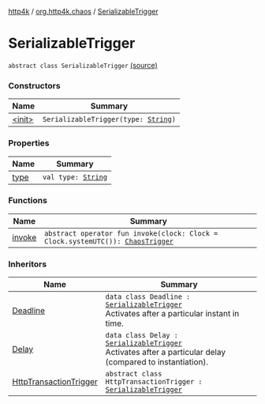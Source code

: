 [http4k](../../index.md) / [org.http4k.chaos](../index.md) / [SerializableTrigger](./index.md)

# SerializableTrigger

`abstract class SerializableTrigger` [(source)](https://github.com/http4k/http4k/blob/master/http4k-testing-chaos/src/main/kotlin/org/http4k/chaos/ChaosTriggers.kt#L26)

### Constructors

| Name | Summary |
|---|---|
| [&lt;init&gt;](-init-.md) | `SerializableTrigger(type: `[`String`](https://kotlinlang.org/api/latest/jvm/stdlib/kotlin/-string/index.html)`)` |

### Properties

| Name | Summary |
|---|---|
| [type](type.md) | `val type: `[`String`](https://kotlinlang.org/api/latest/jvm/stdlib/kotlin/-string/index.html) |

### Functions

| Name | Summary |
|---|---|
| [invoke](invoke.md) | `abstract operator fun invoke(clock: Clock = Clock.systemUTC()): `[`ChaosTrigger`](../-chaos-trigger.md) |

### Inheritors

| Name | Summary |
|---|---|
| [Deadline](../-chaos-triggers/-deadline/index.md) | `data class Deadline : `[`SerializableTrigger`](./index.md)<br>Activates after a particular instant in time. |
| [Delay](../-chaos-triggers/-delay/index.md) | `data class Delay : `[`SerializableTrigger`](./index.md)<br>Activates after a particular delay (compared to instantiation). |
| [HttpTransactionTrigger](../-chaos-triggers/-http-transaction-trigger/index.md) | `abstract class HttpTransactionTrigger : `[`SerializableTrigger`](./index.md) |
